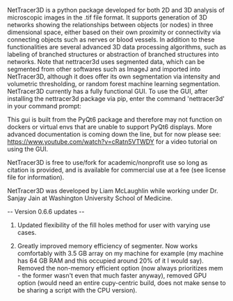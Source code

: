 NetTracer3D is a python package developed for both 2D and 3D analysis of microscopic images in the .tif file format. It supports generation of 3D networks showing the relationships between objects (or nodes) in three dimensional space, either based on their own proximity or connectivity via connecting objects such as nerves or blood vessels. In addition to these functionalities are several advanced 3D data processing algorithms, such as labeling of branched structures or abstraction of branched structures into networks. Note that nettracer3d uses segmented data, which can be segmented from other softwares such as ImageJ and imported into NetTracer3D, although it does offer its own segmentation via intensity and volumetric thresholding, or random forest machine learning segmentation. NetTracer3D currently has a fully functional GUI. To use the GUI, after installing the nettracer3d package via pip, enter the command 'nettracer3d' in your command prompt:


This gui is built from the PyQt6 package and therefore may not function on dockers or virtual envs that are unable to support PyQt6 displays. More advanced documentation is coming down the line, but for now please see: https://www.youtube.com/watch?v=cRatn5VTWDY
for a video tutorial on using the GUI.

NetTracer3D is free to use/fork for academic/nonprofit use so long as citation is provided, and is available for commercial use at a fee (see license file for information).

NetTracer3D was developed by Liam McLaughlin while working under Dr. Sanjay Jain at Washington University School of Medicine.

-- Version 0.6.6 updates --

1. Updated flexibility of the fill holes method for user with varying use cases.

2. Greatly improved memory efficiency of segmenter. Now works comfortably with 3.5 GB array on my machine for example (my machine has 64 GB RAM and this occupied around 20% of it I would say). Removed the non-memory efficient option (now always prioritizes mem - the former wasn't even that much faster anyway), removed GPU option (would need an entire cupy-centric build, does not make sense to be sharing a script with the CPU version). 